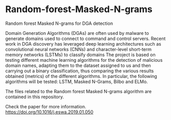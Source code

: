 # Random-forest-Masked-N-grams
Random forest Masked N-grams for DGA detection

Domain Generation Algorithms (DGAs) are often used by malware to generate domains used to connect to command and control servers. Recent work in DGA discovery has leveraged deep learning architectures such as convolutional neural networks (CNNs) and character-level short-term memory networks (LSTMs) to classify domains
The project is based on testing different machine learning algorithms for the detection of malicious domain names, adapting them to the dataset assigned to us and then carrying out a binary classification, thus comparing the various results obtained (metrics) of the different algorithms.
In particular, the following algorithms will be tested: LSTM, Masked N-Grams, Bilbo and ELMo.

The files related to the Random forest Masked N-grams algorithm are contained in this repository.

Check the paper for more information.
https://doi.org/10.1016/j.eswa.2019.01.050
